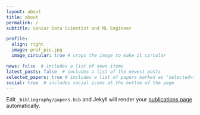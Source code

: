 ```yaml
---
layout: about
title: about
permalink: /
subtitle: Senior Data Scientist and ML Engineer

profile:
  align: right
  image: prof_pic.jpg
  image_circular: true # crops the image to make it circular

news: false  # includes a list of news items
latest_posts: false  # includes a list of the newest posts
selected_papers: true # includes a list of papers marked as "selected={true}"
social: true  # includes social icons at the bottom of the page
---
```



Edit `_bibliography/papers.bib` and Jekyll will render your [publications page](/al-folio/publications/) automatically.

